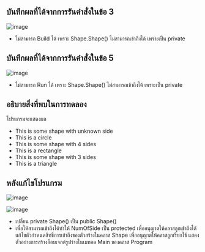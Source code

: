 ## บันทึกผลที่ได้จากการรันคำสั่งในข้อ 3
![image](https://github.com/Phetteepop/03376836-OOP-2566-Lab-10/assets/144197367/3079996e-af82-4616-ab22-fcf1b708d9d9)


- ไม่สามารถ Build ได้ เพราะ Shape.Shape() ไม่สามารถเข้าถึงได้ เพราะเป็น  private

## บันทึกผลที่ได้จากการรันคำสั่งในข้อ 5

![image](https://github.com/Phetteepop/03376836-OOP-2566-Lab-10/assets/144197367/fd6a6f0d-2099-4401-90f4-ea6bddcfc0b2)


- ไม่สามารถ Run ได้ เพราะ Shape.Shape() ไม่สามารถเข้าถึงได้ เพราะเป็น  private

## อธิบายสิ่งที่พบในการทดลอง

โปรแกรมจะแสดงผล

- This is some shape with unknown side
- This is a circle
- This is some shape with 4 sides
- This is a rectangle
- This is some shape with 3 sides
- This is a triangle

## หลังแก้ไขโปรแกรม

![image](https://github.com/Phetteepop/03376836-OOP-2566-Lab-10/assets/144197367/dec9261b-bd41-40aa-a054-edeca3b3d8d0)

![image](https://github.com/Phetteepop/03376836-OOP-2566-Lab-10/assets/144197367/e6f59049-f3b6-446f-8dda-05cd1a2b82ef)

- เปลี่ยน private Shape() เป็น public Shape()
- เพื่อให้สามารถเข้าถึงได้ทำให้ NumOfSide เป็น protected เพื่ออนุญาตให้คลาสลูกเข้าถึงได้
แก้ไขตัวกำหนดสิทธิ์การเข้าถึงของตัวสร้างในคลาส Shape เพื่ออนุญาตให้คลาสลูกเรียกใช้
แสดงตัวอย่างการสร้างอ็อบเจกต์รูปร่างในเมทอด Main ของคลาส Program
